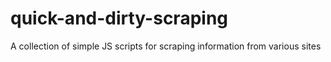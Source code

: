 # quick-and-dirty-scraping
A collection of simple JS scripts for scraping information from various sites

